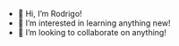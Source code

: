 - 👋 Hi, I’m Rodrigo!
- 👀 I’m interested in learning anything new!
- 💞️ I’m looking to collaborate on anything!
<!---
rodrigoHM/rodrigoHM is a ✨ special ✨ repository because its `README.md` (this file) appears on your GitHub profile.
You can click the Preview link to take a look at your changes.
--->
